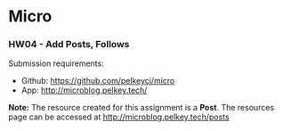 Micro
======

### HW04 - Add Posts, Follows

Submission requirements:
- Github: https://github.com/pelkeycj/micro
- App:	  http://microblog.pelkey.tech/

**Note:** The resource created for this assignment is a **Post**. The resources page can be accessed at http://microblog.pelkey.tech/posts
